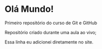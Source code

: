 # Olá Mundo!

Primeiro repositório do curso de Git e GitHub 

Repositório criado durante uma aula ao vivo;

Essa linha eu adicionei diretamente no site.
